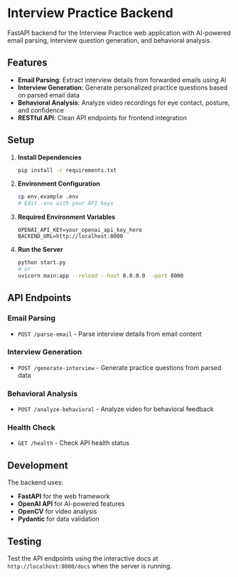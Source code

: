 # Interview Practice Backend

FastAPI backend for the Interview Practice web application with AI-powered email parsing, interview question generation, and behavioral analysis.

## Features

- **Email Parsing**: Extract interview details from forwarded emails using AI
- **Interview Generation**: Generate personalized practice questions based on parsed email data
- **Behavioral Analysis**: Analyze video recordings for eye contact, posture, and confidence
- **RESTful API**: Clean API endpoints for frontend integration

## Setup

1. **Install Dependencies**
   ```bash
   pip install -r requirements.txt
   ```

2. **Environment Configuration**
   ```bash
   cp env.example .env
   # Edit .env with your API keys
   ```

3. **Required Environment Variables**
   ```
   OPENAI_API_KEY=your_openai_api_key_here
   BACKEND_URL=http://localhost:8000
   ```

4. **Run the Server**
   ```bash
   python start.py
   # or
   uvicorn main:app --reload --host 0.0.0.0 --port 8000
   ```

## API Endpoints

### Email Parsing
- `POST /parse-email` - Parse interview details from email content

### Interview Generation
- `POST /generate-interview` - Generate practice questions from parsed data

### Behavioral Analysis
- `POST /analyze-behavioral` - Analyze video for behavioral feedback

### Health Check
- `GET /health` - Check API health status

## Development

The backend uses:
- **FastAPI** for the web framework
- **OpenAI API** for AI-powered features
- **OpenCV** for video analysis
- **Pydantic** for data validation

## Testing

Test the API endpoints using the interactive docs at `http://localhost:8000/docs` when the server is running.
